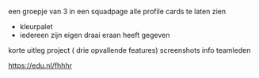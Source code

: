 een groepje van 3 in een squadpage alle profile cards te laten zien 

- kleurpalet 
- iedereen zijn eigen draai eraan heeft gegeven 

korte uitleg project ( drie opvallende features)
screenshots 
info teamleden 

https://edu.nl/fhhhr

